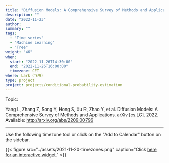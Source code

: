 ```yaml
---
title: "Diffusion Models: A Comprehensive Survey of Methods and Applications"
description: ""
date: "2022-11-23"
author:
summary: ""
tags:
  - "Time series"
  - "Machine Learning"
  - "Tree"
weight: "46"
when:
  start: "2022-11-26T14:30:00"
  end: "2022-11-26T16:00:00"
  timezone: CET
where: Lark（飞书）
type: project
project: projects/conditional-probability-estimation
---
```


Topic:

Yang L, Zhang Z, Song Y, Hong S, Xu R, Zhao Y, et al. Diffusion Models: A Comprehensive Survey of Methods and Applications. arXiv [cs.LG]. 2022. Available: http://arxiv.org/abs/2209.00796



---

Use the following timezone tool or click on the "Add to Calendar" button on the sidebar.

{{< figure src="../assets/2021-11-20-timezones.png" caption="Click [here for an interactive widget](https://www.worldtimebuddy.com/?qm=1&lid=1816670,2950159,5,8&h=1816670&date=2021-11-20&sln=21-22.5&hf=1)." >}}



